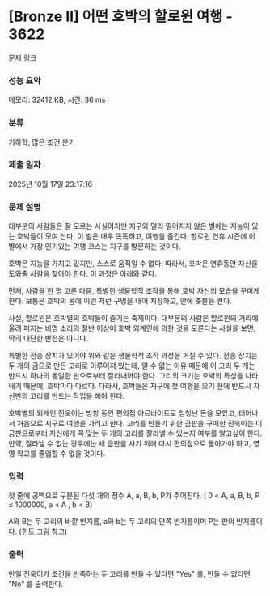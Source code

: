 # [Bronze II] 어떤 호박의 할로윈 여행 - 3622 

[문제 링크](https://www.acmicpc.net/problem/3622) 

### 성능 요약

메모리: 32412 KB, 시간: 36 ms

### 분류

기하학, 많은 조건 분기

### 제출 일자

2025년 10월 17일 23:17:16

### 문제 설명

<p>대부분의 사람들은 잘 모르는 사실이지만 지구와 멀리 떨어지지 않은 별에는 지능이 있는 호박들이 모여 산다. 이 벌은 매우 똑똑하고, 여행을 즐긴다. 할로윈 연휴 시즌에 이 별에서 가장 인기있는 여행 코스는 지구를 방문하는 것이다.</p>

<p>호박은 지능을 가지고 있지만, 스스로 움직일 수 없다. 따라서, 호박은 연휴동안 자신을 도와줄 사람을 찾아야 한다. 이 과정은 아래와 같다.</p>

<p>먼저, 사람을 한 명 고른 다음, 특별한 생물학적 조작을 통해 호박 자신의 모습을 꾸미게 한다. 보통은 호박의 몸에 이런 저런 구멍을 내어 치장하고, 안에 촛불을 켠다.</p>

<p>사실, 할로윈은 호박별의 호박들이 즐기는 축제이다. 대부분의 사람은 할로윈의 거리에 울려 퍼지는 비명 소리의 절반 이상이 호박 외계인에 의한 것을 모른다는 사실을 보면, 딱히 대단한 반전은 아니다.</p>

<p>특별한 전송 장치가 있어야 위와 같은 생물학적 조작 과정을 거칠 수 있다. 전송 장치는 두 개의 금으로 만든 고리로 이루어져 있는데, 알 수 없는 이유 때문에 이 고리 두 개는 반드시 하나의 동일한 판으로부터 잘라내어야 한다. 고리의 크기는 호박의 특성을 나타내기 때문에, 호박마다 다르다. 다라서, 호박들은 지구에 첫 여행을 오기 전에 반드시 자신만의 고리를 만드는 작업을 해야 한다.</p>

<p>호박별의 외계인 진욱이는 방항 동안 편의점 아르바이트로 엄청난 돈을 모았고, 태어나서 처음으로 지구로 여행을 가려고 한다. 고리를 만들기 위한 금판을 구매한 진욱이는 이 금판으로부터 자신에게 꼭 맞는 두 개의 고리를 잘라낼 수 있는지 여부를 알고싶어 한다. 만약, 잘라낼 수 없는 경우에는 새 금판을 사기 위해 다시 편의점으로 돌아가야 하고, 영영 학교를 졸업할 수 없을 것이다.</p>

### 입력 

 <p>첫 줄에 공백으로 구분된 다섯 개의 정수 A, a, B, b, P가 주어진다. ( 0 < A, a, B, b, P ≤ 1000000, a < A , b < B)</p>

<p>A와 B는 두 고리의 바깥 반지름, a와 b는 두 고리의 안쪽 반지름이며 P는 판의 반지름이다. (힌트 그림 참고)</p>

### 출력 

 <p>만일 진욱이가 조건을 만족하는 두 고리를 만들 수 있다면 "Yes" 를, 만들 수 없다면 "No" 를 출력한다.</p>

